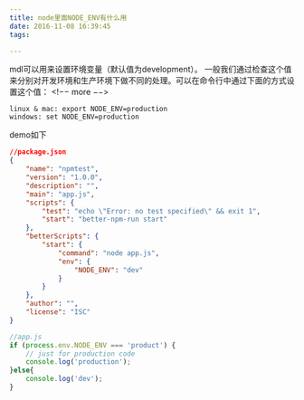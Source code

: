 ```yaml
---
title: node里面NODE_ENV有什么用
date: 2016-11-08 16:39:45
tags:

---
```


mdl可以用来设置环境变量（默认值为development）。
一般我们通过检查这个值来分别对开发环境和生产环境下做不同的处理。可以在命令行中通过下面的方式设置这个值：
<!−− more −−>
``` shell
linux & mac: export NODE_ENV=production
windows: set NODE_ENV=production
```

demo如下

``` json
//package.json
{
    "name": "npmtest",
    "version": "1.0.0",
    "description": "",
    "main": "app.js",
    "scripts": {
        "test": "echo \"Error: no test specified\" && exit 1",
        "start": "better-npm-run start"
    },
    "betterScripts": {
        "start": {
            "command": "node app.js",
            "env": {
                "NODE_ENV": "dev"
            }
        }
    },
    "author": "",
    "license": "ISC"
}
```

``` js
//app.js
if (process.env.NODE_ENV === 'product') {
    // just for production code
    console.log('production');
}else{
    console.log('dev');
}
```
